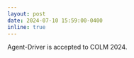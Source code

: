 ```yaml
---
layout: post
date: 2024-07-10 15:59:00-0400
inline: true
---
```


Agent-Driver is accepted to COLM 2024.